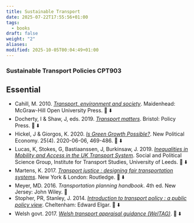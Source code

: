 ```yaml
---
title: Sustainable Transport
date: 2025-07-22T17:55:56+01:00
tags:
  - books
draft: false
weight: "2"
aliases:
modified: 2025-10-05T00:04:49+01:00
---
```

### Sustainable Transport Policies CPT903
## Essential
- Cahill, M. 2010. *[Transport, environment and society](https://f001.backblazeb2.com/file/jakerMSc/Cahill_Transport-Environment-and-Society_2010.pdf)*. Maidenhead: McGraw-Hill Open University Press. 📕 ⬇️
- Docherty, I & Shaw, J, eds. 2019. *[Transport matters](https://f001.backblazeb2.com/file/jakerMSc/Docherty-Shaw-eds_Transport-Matters_2019.pdf)*. Bristol: Policy Press. 📕 ⬇️
- Hickel, J & Giorgos, K. 2020. *[Is Green Growth Possible?](https://f001.backblazeb2.com/file/jakerMSc/Hickel_Is-Green-Growth-Possible_2020.pdf)*. New Political Economy. 25(4). 2020-06-06, 469-486. 📄 ⬇️
- Lucas, K, Stokes, G, Bastiaanssen, J, Burkinsaw, J. 2019. *[Inequalities in Mobility and Access in the UK Transport System](https://f001.backblazeb2.com/file/jakerMSc/Lucas-Stokes-Bastiaanssen-Burkinsaw_Inequalities-in-Mobility-and-Access-in-the-UK-Transport-System_2019.pdf)*. Social and Political Science Group, Institute for Transport Studies, University of Leeds. 📄 ⬇️
- Martens, K. 2017. *[Transport justice : designing fair transportation systems](https://f001.backblazeb2.com/file/jakerMSc/Martens_Transport-Justice_2017.pdf)*. New York & London: Routledge. 📕 ⬇️
- Meyer, MD. 2016. *Transportation planning handbook*. 4th ed. New Jersey: John Wiley. 📕
- Stopher, PR, Stanley, J. 2014. *[Introduction to transport policy : a public policy view](https://f001.backblazeb2.com/file/jakerMSc/Stopher-Stanley-Introduction_to_transport_policy_2014.pdf)*. Cheltenham: Edward Elgar. 📕 ⬇️
- Welsh govt. 2017. *[Welsh transport appraisal guidance (WelTAG)](https://f001.backblazeb2.com/file/jakerMSc/Welsh-Govt_welsh-transport-appraisal-guidance-weltag_2025.pdf)*. 📄 ⬇️


